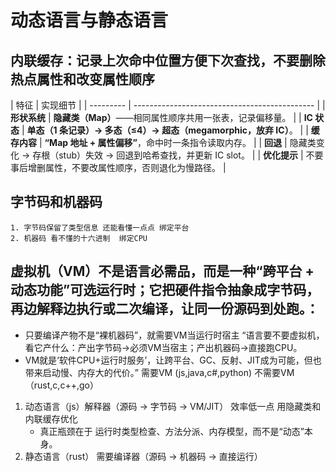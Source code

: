 # 动态语言与静态语言
  ## 内联缓存：记录上次命中位置方便下次查找，不要删除热点属性和改变属性顺序
  | 特征        | 实现细节                                          |
    | --------- | --------------------------------------------- |
    | **形状系统**  | **隐藏类（Map）**——相同属性顺序共用一张表，记录偏移量。              |
    | **IC 状态** | **单态（1 条记录）→ 多态（≤4）→ 超态（megamorphic，放弃 IC）**。 |
    | **缓存内容**  | **“Map 地址 + 属性偏移”**，命中时一条指令读取内存。              |
    | **回退**    | 隐藏类变化 → 存根（stub）失效 → 回退到哈希查找，并更新 IC slot。     |
    | **优化提示**  | 不要事后增删属性，不要改属性顺序，否则退化为慢路径。                    |

  ## 字节码和机器码
    1. 字节码保留了类型信息 还能看懂一点点 绑定平台
    2. 机器码 看不懂的十六进制  绑定CPU
  ## 虚拟机（VM）不是语言必需品，而是一种“跨平台 + 动态功能”可选运行时；它把硬件指令抽象成字节码，再边解释边执行或二次编译，让同一份源码到处跑。：
   - 只要编译产物不是“裸机器码”，就需要VM当运行时宿主 “语言要不要虚拟机，看它产什么：产出字节码→必须VM当宿主；产出机器码→直接跑CPU。
   - VM就是‘软件CPU+运行时服务’，让跨平台、GC、反射、JIT成为可能，但也带来启动慢、内存大的代价。”
   需要VM (js,java,c#,python)
   不需要VM（rust,c,c++,go）

1. 动态语言（js）解释器（源码 → 字节码 → VM/JIT） 效率低一点 用隐藏类和内联缓存优化
   - 真正瓶颈在于 运行时类型检查、方法分派、内存模型，而不是“动态”本身。
2. 静态语言（rust） 需要编译器（源码 → 机器码 → 直接运行）   
   